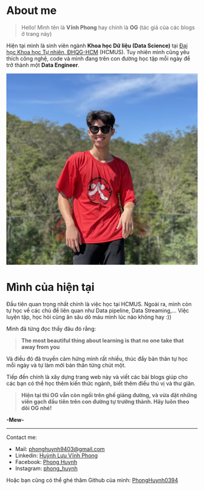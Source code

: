 # About me


> Hello! Mình tên là **Vĩnh Phong** hay chính là **OG** (tác giả của các blogs ở trang này)

Hiện tại mình là sinh viên ngành **Khoa học Dữ liệu (Data Science)** tại [Đại học Khoa học Tự nhiên, ĐHQG-HCM](https://www.hcmus.edu.vn/) (HCMUS). Tuy nhiên mình cũng yêu thích công nghệ, code và mình đang trên con đường học tập mỗi ngày để trở thành một **Data Engineer**.

![OG hồi cúi lớp 12 :))](about-ava.jpg "OG hồi cuối lớp 12")


# Mình của hiện tại
Đầu tiên quan trọng nhất chính là việc học tại HCMUS. Ngoài ra, mình còn tự học về các chủ đề liên quan như Data pipeline, Data Streaming,... Việc luyện tập, học hỏi cũng ăn sâu dô máu mình lúc nào không hay :))

Mình đã từng đọc thấy đâu đó rằng:

> **The most beautiful thing about learning is that no one take that away from you**

Và điều đó đã truyền cảm hứng mình rất nhiều, thúc đẩy bản thân tự học mỗi ngày và tự làm mới bản thân từng chút một. 

Tiếp đến chính là xây dựng trang web này và viết các bài blogs giúp cho các bạn có thể học thêm kiến thức ngành, biết thêm điều thú vị và thư giãn.

> **Hiện tại thì OG vẫn còn ngồi trên ghế giảng đường, và vừa đặt những viên gạch đầu tiên trên con đường tự trưởng thành. Hãy luôn theo dõi OG nhé!**

**-Mew-**

---
Contact me:
- Mail: phonghuynh9403@gmail.com 
- Linkedin: [Huỳnh Lưu Vĩnh Phong](https://www.linkedin.com/in/hu%E1%BB%B3nh-l%C6%B0u-v%C4%A9nh-phong-3524b127a/)
- Facebook: [Phong Huynh](https://www.facebook.com/profile.php?id=100007553837967)
- Instagram: [phong_huynh](https://www.instagram.com/phong_huynhh/)

Hoặc bạn cũng có thể ghé thăm Github của mình: [PhongHuynh0394](https://github.com/PhongHuynh0394)



